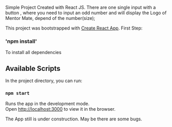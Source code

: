 Simple Project Created with React JS. There are one single input with a button , where you need to input an odd number 
and will display the Logo of Mentor Mate, depend of the number(size);

This project was bootstrapped with [Create React App](https://github.com/facebook/create-react-app).
First Step:

### 'npm install'
To install all dependencies 

## Available Scripts

In the project directory, you can run:

### `npm start`

Runs the app in the development mode.<br />
Open [http://localhost:3000](http://localhost:3000) to view it in the browser.


The App still is under construction. May be there are some bugs.
